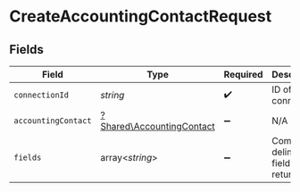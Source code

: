 # CreateAccountingContactRequest


## Fields

| Field                                                                 | Type                                                                  | Required                                                              | Description                                                           |
| --------------------------------------------------------------------- | --------------------------------------------------------------------- | --------------------------------------------------------------------- | --------------------------------------------------------------------- |
| `connectionId`                                                        | *string*                                                              | :heavy_check_mark:                                                    | ID of the connection                                                  |
| `accountingContact`                                                   | [?Shared\AccountingContact](../../Models/Shared/AccountingContact.md) | :heavy_minus_sign:                                                    | N/A                                                                   |
| `fields`                                                              | array<*string*>                                                       | :heavy_minus_sign:                                                    | Comma-delimited fields to return                                      |